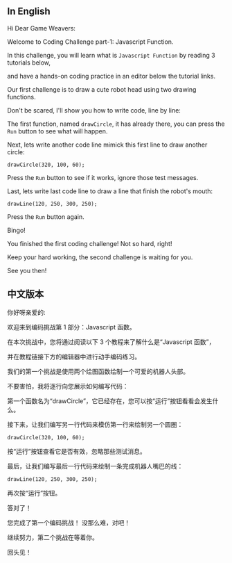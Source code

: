 ## In English

Hi Dear Game Weavers:

Welcome to Coding Challenge part-1: Javascript Function.

In this challenge, you will learn what is `Javascript Function` by reading 3 tutorials below,

and have a hands-on coding practice in an editor below the tutorial links.

Our first challenge is to draw a cute robot head using two drawing functions.

Don't be scared, I'll show you how to write code, line by line:

The first function, named `drawCircle`, it has already there, you can press the `Run` button to see what will happen.

Next, lets write another code line mimick this first line to draw another circle:

```
drawCircle(320, 100, 60);
```

Press the `Run` button to see if it works, ignore those test messages.

Last, lets write last code line to draw a line that finish the robot's mouth:

```
drawLine(120, 250, 300, 250);
```

Press the `Run` button again. 

Bingo! 

You finished the first coding challenge! Not so hard, right!

Keep your hard working, the second challenge is waiting for you.

See you then!


## 中文版本


你好呀亲爱的:

欢迎来到编码挑战第 1 部分：Javascript 函数。

在本次挑战中，您将通过阅读以下 3 个教程来了解什么是“Javascript 函数”，

并在教程链接下方的编辑器中进行动手编码练习。

我们的第一个挑战是使用两个绘图函数绘制一个可爱的机器人头部。

不要害怕，我将逐行向您展示如何编写代码：

第一个函数名为“drawCircle”，它已经存在，您可以按“运行”按钮看看会发生什么。

接下来，让我们编写另一行代码来模仿第一行来绘制另一个圆圈：

````
drawCircle(320, 100, 60);
````

按“运行”按钮查看它是否有效，忽略那些测试消息。

最后，让我们编写最后一行代码来绘制一条完成机器人嘴巴的线：

````
drawLine(120, 250, 300, 250);
````

再次按“运行”按钮。

答对了！

您完成了第一个编码挑战！ 没那么难，对吧！

继续努力，第二个挑战在等着你。

回头见！